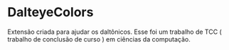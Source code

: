 # DalteyeColors
Extensão criada para ajudar os daltônicos.
Esse foi um trabalho de TCC ( trabalho de conclusão de curso ) em ciências da computação.
